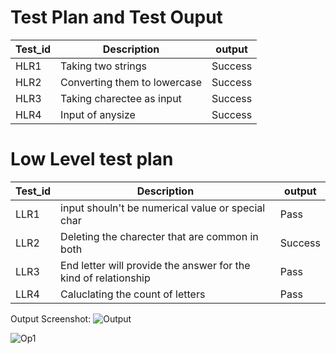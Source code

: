 # Test Plan and Test Ouput
Test_id| Description| output
-------|------------|-------
HLR1|Taking two strings|Success
HLR2|Converting them to lowercase|Success
HLR3|Taking charectee as input|Success
HLR4|Input of anysize|Success

# Low Level test plan
Test_id| Description |output
-------|-------------|------
LLR1|input shouln't be numerical value or special char|Pass
LLR2|Deleting the charecter that are common in both|Success
LLR3|End letter will provide the answer for the kind of relationship|Pass
LLR4|Caluclating the count of letters|Pass


Output Screenshot:
![Output](https://user-images.githubusercontent.com/80577252/114973167-86968e80-9e9d-11eb-99a3-bee051ec1f2a.png)

![Op1](https://user-images.githubusercontent.com/80577252/114973214-a332c680-9e9d-11eb-9f0c-90c3b483d9e0.png)

